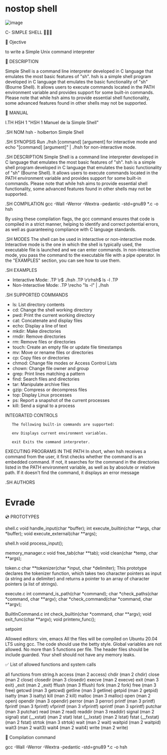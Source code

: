# nostop shell

![image](https://github.com/nostop10/holbertonschool-simple_shell/assets/159030413/250e230b-93e3-481a-be32-76d1b2266363)

C- SIMPLE SHELL 🫥👨‍💻

📄 Ojective 

 to write a Simple Unix command interpreter

📝 DESCRIPTION

Simple Shell is a command line interpreter developed in C language that emulates the most basic features of "sh".
hsh is a simple shell program developed in C language that emulates the basic functionality of "sh" (Bourne Shell). It allows users to execute commands located in the PATH environment variable and provides support for some built-in commands. Please note that while hsh aims to provide essential shell functionality, some advanced features found in other shells may not be supported.

📓 MANUAL

I.TH HSH 1  "HSH 1 Manuel de la Simple Shell"

.SH NOM
hsh - holberton Simple Shell 

.SH SYNOPSIS
Run ./hsh [command] [argument] for interactive mode and echo "[command] [argument]" | ./hsh for non-interactive mode.

.SH DESCRIPTION
Simple Shell is a command line interpreter developed in C language that emulates the most basic features of "sh".
hsh is a simple shell program developed in C language that emulates the basic functionality of "sh" (Bourne Shell). It allows users to execute commands located in the PATH environment variable and provides support for some built-in commands. Please note that while hsh aims to provide essential shell functionality, some advanced features found in other shells may not be supported.

.SH COMPILATION
gcc -Wall -Werror -Wextra -pedantic -std=gnu89 *.c -o hsh

By using these compilation flags, the gcc command ensures that code is compiled in a strict manner, helping to identify and correct potential errors, as well as guaranteeing compliance with C language standards.


.SH MODES
The shell can be used in interactive or non-interactive mode. Interactive mode is the one in which the shell is typically used, the executable file is launched and we can enter commands. In non-interactive mode, you pass the command to the executable file with a pipe operator. In the "EXAMPLES" section, you can see how to use them.

.SH EXAMPLES
- Interactive Mode:
.TP
\r$ ./hsh
.TP
\r\rhsh$ ls -l
.TP
- Non-Interactive Mode:
.TP
\recho "ls -l" | ./hsh

.SH SUPPORTED COMMANDS
- ls: List directory contents
- cd: Change the shell working directory
- pwd: Print the current working directory
- cat: Concatenate and display files
- echo: Display a line of text
- mkdir: Make directories
- rmdir: Remove directories
- rm: Remove files or directories
- touch: Create an empty file or update file timestamps
- mv: Move or rename files or directories
- cp: Copy files or directories
- chmod: Change file modes or Access Control Lists
- chown: Change file owner and group
- grep: Print lines matching a pattern
- find: Search files and directories
- tar: Manipulate archive files
- gzip: Compress or decompress files
- top: Display Linux processes
- ps: Report a snapshot of the current processes
- kill: Send a signal to a process

INTEGRATED CONTROLS

       The following built-in commands are supported:

       env Displays current environment variables.

       exit Exits the command interpreter.

EXECUTING PROGRAMS IN THE PATH
In short, when hsh receives a command from the user, it first checks whether the command is an embedded command. If not, it searches for the command in the directories listed in the PATH environment variable, as well as by absolute or relative path. If it doesn't find the command, it displays an error message

.SH AUTHORS
# Evrade #

💿 PROTOTYPES

shell.c
void handle_input(char *buffer);
int execute_builtin(char **args, char *buffer);
void execute_external(char **args);


shell.h
 void process_input();

memory_manager.c
void free_tab(char **tab);
void clean(char *temp, char **args);

token.c
char **tokenizer(char *input, char *delimiter);
This prototype declares the tokenizer function, which takes two character pointers as input (a string and a delimiter) and returns a pointer to an array of character pointers (a list of strings).

execute.c 
int command_is_path(char *command);
char *check_paths(char *command, char **argv);
char *check_command(char *command, char **argv);

BuiltInCommand.c
int check_builtin(char *command, char **argv);
void exit_func(char **argv);
void printenv_func();

setpoint

Allowed editors: vim, emacs
All the files will be compiled on Ubuntu 20.04 LTS using gcc.
The code should use the betty style.
Global variables are not allowed.
No more than 5 functions per file.
The header files should be include guarded.
Your shell should not have any memory leaks.

✅ List of allowed functions and system calls

all functions from string.h
access (man 2 access)
chdir (man 2 chdir)
close (man 2 close)
closedir (man 3 closedir)
execve (man 2 execve)
exit (man 3 exit)
_exit (man 2 _exit)
fflush (man 3 fflush)
fork (man 2 fork)
free (man 3 free)
getcwd (man 3 getcwd)
getline (man 3 getline)
getpid (man 2 getpid)
isatty (man 3 isatty)
kill (man 2 kill)
malloc (man 3 malloc)
open (man 2 open)
opendir (man 3 opendir)
perror (man 3 perror)
printf (man 3 printf)
fprintf (man 3 fprintf)
vfprintf (man 3 vfprintf)
sprintf (man 3 sprintf)
putchar (man 3 putchar)
read (man 2 read)
readdir (man 3 readdir)
signal (man 2 signal)
stat (__xstat) (man 2 stat)
lstat (__lxstat) (man 2 lstat)
fstat (__fxstat) (man 2 fstat)
strtok (man 3 strtok)
wait (man 2 wait)
waitpid (man 2 waitpid)
wait3 (man 2 wait3)
wait4 (man 2 wait4)
write (man 2 write)

💾 Compilation command

gcc -Wall -Werror -Wextra -pedantic -std=gnu89 *.c -o hsh


